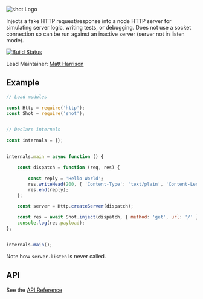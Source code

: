 ![shot Logo](https://raw.github.com/hapijs/shot/master/images/shot.png)

Injects a fake HTTP request/response into a node HTTP server for simulating server logic, writing tests, or debugging. Does not use a socket
connection so can be run against an inactive server (server not in listen mode).

[![Build Status](https://secure.travis-ci.org/hapijs/shot.png)](http://travis-ci.org/hapijs/shot)

Lead Maintainer: [Matt Harrison](https://github.com/mtharrison)

## Example

```javascript
// Load modules

const Http = require('http');
const Shot = require('shot');


// Declare internals

const internals = {};


internals.main = async function () {

    const dispatch = function (req, res) {

        const reply = 'Hello World';
        res.writeHead(200, { 'Content-Type': 'text/plain', 'Content-Length': reply.length });
        res.end(reply);
    };

    const server = Http.createServer(dispatch);

    const res = await Shot.inject(dispatch, { method: 'get', url: '/' });
    console.log(res.payload);
};


internals.main();
```

Note how `server.listen` is never called.

## API

See the [API Reference](API.md)
